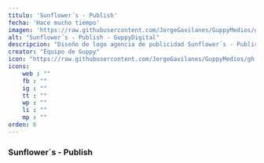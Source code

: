 ```yaml
---
titulo: 'Sunflower´s - Publish'
fecha: 'Hace mucho tiempo'
imagen: 'https://raw.githubusercontent.com/JorgeGavilanes/GuppyMedios/gh-pages/proyecto-sunflowers.png'
alt: "Sunflower´s - Publish - GuppyDigital"
descripcion: "Diseño de logo agencia de publicidad Sunflower´s - Publish destacando como elemento principal el girasol."
creator: "Equipo de Guppy"
icon: "https://raw.githubusercontent.com/JorgeGavilanes/GuppyMedios/gh-pages/Guppy.svg"
icons:
    web : ""
    fb : ""
    ig : ""
    tt : ""
    wp : ""
    li : ""
    mp : ""
orden: 6
---
```


### Sunflower´s - Publish
